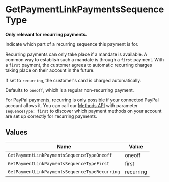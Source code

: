 # GetPaymentLinkPaymentsSequenceType

**Only relevant for recurring payments.**

Indicate which part of a recurring sequence this payment is for.

Recurring payments can only take place if a mandate is available. A common way to establish such a mandate is
through a `first` payment. With a `first` payment, the customer agrees to automatic recurring charges taking place
on their account in the future.

If set to `recurring`, the customer's card is charged automatically.

Defaults to `oneoff`, which is a regular non-recurring payment.

For PayPal payments, recurring is only possible if your connected PayPal account allows it. You can call our
[Methods API](list-methods) with parameter `sequenceType: first` to discover which payment methods on your account
are set up correctly for recurring payments.


## Values

| Name                                          | Value                                         |
| --------------------------------------------- | --------------------------------------------- |
| `GetPaymentLinkPaymentsSequenceTypeOneoff`    | oneoff                                        |
| `GetPaymentLinkPaymentsSequenceTypeFirst`     | first                                         |
| `GetPaymentLinkPaymentsSequenceTypeRecurring` | recurring                                     |